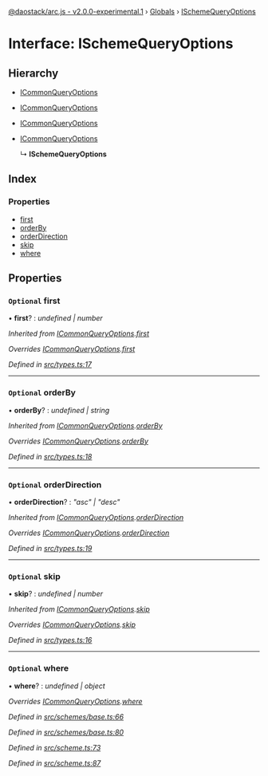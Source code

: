 [@daostack/arc.js - v2.0.0-experimental.1](../README.md) › [Globals](../globals.md) › [ISchemeQueryOptions](ischemequeryoptions.md)

# Interface: ISchemeQueryOptions

## Hierarchy

* [ICommonQueryOptions](icommonqueryoptions.md)

* [ICommonQueryOptions](icommonqueryoptions.md)

* [ICommonQueryOptions](icommonqueryoptions.md)

* [ICommonQueryOptions](icommonqueryoptions.md)

  ↳ **ISchemeQueryOptions**

## Index

### Properties

* [first](ischemequeryoptions.md#optional-first)
* [orderBy](ischemequeryoptions.md#optional-orderby)
* [orderDirection](ischemequeryoptions.md#optional-orderdirection)
* [skip](ischemequeryoptions.md#optional-skip)
* [where](ischemequeryoptions.md#optional-where)

## Properties

### `Optional` first

• **first**? : *undefined | number*

*Inherited from [ICommonQueryOptions](icommonqueryoptions.md).[first](icommonqueryoptions.md#optional-first)*

*Overrides [ICommonQueryOptions](icommonqueryoptions.md).[first](icommonqueryoptions.md#optional-first)*

*Defined in [src/types.ts:17](https://github.com/daostack/arc.js/blob/6c661ff/src/types.ts#L17)*

___

### `Optional` orderBy

• **orderBy**? : *undefined | string*

*Inherited from [ICommonQueryOptions](icommonqueryoptions.md).[orderBy](icommonqueryoptions.md#optional-orderby)*

*Overrides [ICommonQueryOptions](icommonqueryoptions.md).[orderBy](icommonqueryoptions.md#optional-orderby)*

*Defined in [src/types.ts:18](https://github.com/daostack/arc.js/blob/6c661ff/src/types.ts#L18)*

___

### `Optional` orderDirection

• **orderDirection**? : *"asc" | "desc"*

*Inherited from [ICommonQueryOptions](icommonqueryoptions.md).[orderDirection](icommonqueryoptions.md#optional-orderdirection)*

*Overrides [ICommonQueryOptions](icommonqueryoptions.md).[orderDirection](icommonqueryoptions.md#optional-orderdirection)*

*Defined in [src/types.ts:19](https://github.com/daostack/arc.js/blob/6c661ff/src/types.ts#L19)*

___

### `Optional` skip

• **skip**? : *undefined | number*

*Inherited from [ICommonQueryOptions](icommonqueryoptions.md).[skip](icommonqueryoptions.md#optional-skip)*

*Overrides [ICommonQueryOptions](icommonqueryoptions.md).[skip](icommonqueryoptions.md#optional-skip)*

*Defined in [src/types.ts:16](https://github.com/daostack/arc.js/blob/6c661ff/src/types.ts#L16)*

___

### `Optional` where

• **where**? : *undefined | object*

*Overrides [ICommonQueryOptions](icommonqueryoptions.md).[where](icommonqueryoptions.md#optional-where)*

*Defined in [src/schemes/base.ts:66](https://github.com/daostack/arc.js/blob/6c661ff/src/schemes/base.ts#L66)*

*Defined in [src/schemes/base.ts:80](https://github.com/daostack/arc.js/blob/6c661ff/src/schemes/base.ts#L80)*

*Defined in [src/scheme.ts:73](https://github.com/daostack/arc.js/blob/6c661ff/src/scheme.ts#L73)*

*Defined in [src/scheme.ts:87](https://github.com/daostack/arc.js/blob/6c661ff/src/scheme.ts#L87)*
